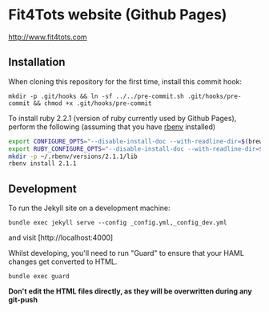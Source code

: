 # Fit4Tots website (Github Pages)

http://www.fit4tots.com

## Installation

When cloning this repository for the first time, install this commit hook:

    mkdir -p .git/hooks && ln -sf ../../pre-commit.sh .git/hooks/pre-commit && chmod +x .git/hooks/pre-commit


To install ruby 2.2.1 (version of ruby currently used by Github Pages), perform the following (assuming that you have [rbenv](https://github.com/sstephenson/rbenv) installed)

```sh
export CONFIGURE_OPTS="--disable-install-doc --with-readline-dir=$(brew --prefix readline) --with-openssl-dir=$(brew --prefix openssl)"
export RUBY_CONFIGURE_OPTS="--disable-install-doc --with-readline-dir=$(brew --prefix readline) --with-openssl-dir=$(brew --prefix openssl)"
mkdir -p ~/.rbenv/versions/2.1.1/lib
rbenv install 2.1.1
```

## Development

To run the Jekyll site on a development machine:

    bundle exec jekyll serve --config _config.yml,_config_dev.yml

and visit [http://localhost:4000]

Whilst developing, you'll need to run "Guard" to ensure that your HAML changes get converted to HTML.

    bundle exec guard

**Don't edit the HTML files directly, as they will be overwritten during any git-push**
